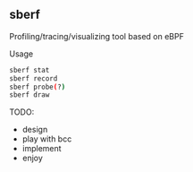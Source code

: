 ## sberf
Profiling/tracing/visualizing tool based on eBPF

Usage

```bash
sberf stat
sberf record
sberf probe(?)
sberf draw
```

TODO:
- design
- play with bcc
- implement
- enjoy
